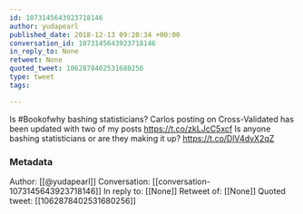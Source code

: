 ```yaml
---
id: 1073145643923718146
author: yudapearl
published_date: 2018-12-13 09:20:34 +00:00
conversation_id: 1073145643923718146
in_reply_to: None
retweet: None
quoted_tweet: 1062878402531680256
type: tweet
tags:

---
```


Is #Bookofwhy bashing statisticians? Carlos posting on Cross-Validated has been updated with two of my posts https://t.co/zkLJcC5xcf Is anyone bashing statisticians or are they making it up? https://t.co/DlV4dvX2qZ

### Metadata

Author: [[@yudapearl]]
Conversation: [[conversation-1073145643923718146]]
In reply to: [[None]]
Retweet of: [[None]]
Quoted tweet: [[1062878402531680256]]
